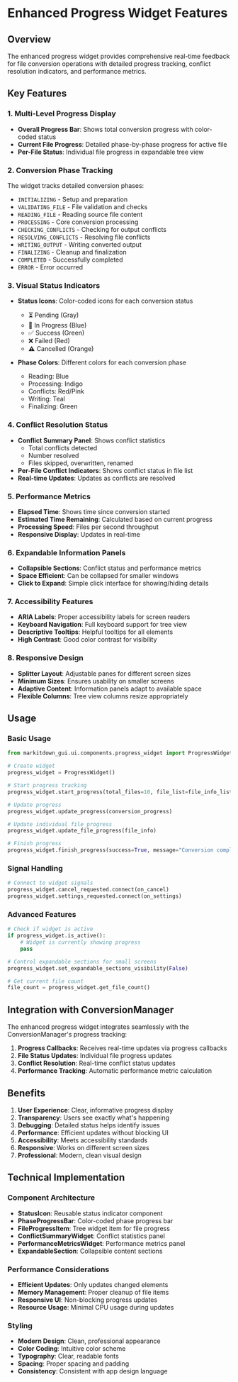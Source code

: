 # Enhanced Progress Widget Features

## Overview

The enhanced progress widget provides comprehensive real-time feedback for file conversion operations with detailed progress tracking, conflict resolution indicators, and performance metrics.

## Key Features

### 1. Multi-Level Progress Display
- **Overall Progress Bar**: Shows total conversion progress with color-coded status
- **Current File Progress**: Detailed phase-by-phase progress for active file
- **Per-File Status**: Individual file progress in expandable tree view

### 2. Conversion Phase Tracking
The widget tracks detailed conversion phases:
- `INITIALIZING` - Setup and preparation
- `VALIDATING_FILE` - File validation and checks
- `READING_FILE` - Reading source file content
- `PROCESSING` - Core conversion processing  
- `CHECKING_CONFLICTS` - Checking for output conflicts
- `RESOLVING_CONFLICTS` - Resolving file conflicts
- `WRITING_OUTPUT` - Writing converted output
- `FINALIZING` - Cleanup and finalization
- `COMPLETED` - Successfully completed
- `ERROR` - Error occurred

### 3. Visual Status Indicators
- **Status Icons**: Color-coded icons for each conversion status
  - ⏳ Pending (Gray)
  - 🔄 In Progress (Blue)
  - ✅ Success (Green)
  - ❌ Failed (Red)  
  - ⚠️ Cancelled (Orange)

- **Phase Colors**: Different colors for each conversion phase
  - Reading: Blue
  - Processing: Indigo
  - Conflicts: Red/Pink
  - Writing: Teal
  - Finalizing: Green

### 4. Conflict Resolution Status
- **Conflict Summary Panel**: Shows conflict statistics
  - Total conflicts detected
  - Number resolved
  - Files skipped, overwritten, renamed
- **Per-File Conflict Indicators**: Shows conflict status in file list
- **Real-time Updates**: Updates as conflicts are resolved

### 5. Performance Metrics
- **Elapsed Time**: Shows time since conversion started
- **Estimated Time Remaining**: Calculated based on current progress
- **Processing Speed**: Files per second throughput
- **Responsive Display**: Updates in real-time

### 6. Expandable Information Panels
- **Collapsible Sections**: Conflict status and performance metrics
- **Space Efficient**: Can be collapsed for smaller windows
- **Click to Expand**: Simple click interface for showing/hiding details

### 7. Accessibility Features
- **ARIA Labels**: Proper accessibility labels for screen readers
- **Keyboard Navigation**: Full keyboard support for tree view
- **Descriptive Tooltips**: Helpful tooltips for all elements
- **High Contrast**: Good color contrast for visibility

### 8. Responsive Design
- **Splitter Layout**: Adjustable panes for different screen sizes
- **Minimum Sizes**: Ensures usability on smaller screens
- **Adaptive Content**: Information panels adapt to available space
- **Flexible Columns**: Tree view columns resize appropriately

## Usage

### Basic Usage
```python
from markitdown_gui.ui.components.progress_widget import ProgressWidget

# Create widget
progress_widget = ProgressWidget()

# Start progress tracking
progress_widget.start_progress(total_files=10, file_list=file_info_list)

# Update progress
progress_widget.update_progress(conversion_progress)

# Update individual file progress  
progress_widget.update_file_progress(file_info)

# Finish progress
progress_widget.finish_progress(success=True, message="Conversion completed!")
```

### Signal Handling
```python
# Connect to widget signals
progress_widget.cancel_requested.connect(on_cancel)
progress_widget.settings_requested.connect(on_settings)
```

### Advanced Features
```python
# Check if widget is active
if progress_widget.is_active():
    # Widget is currently showing progress
    pass

# Control expandable sections for small screens
progress_widget.set_expandable_sections_visibility(False)

# Get current file count
file_count = progress_widget.get_file_count()
```

## Integration with ConversionManager

The enhanced progress widget integrates seamlessly with the ConversionManager's progress tracking:

1. **Progress Callbacks**: Receives real-time updates via progress callbacks
2. **File Status Updates**: Individual file progress updates
3. **Conflict Resolution**: Real-time conflict status updates
4. **Performance Tracking**: Automatic performance metric calculation

## Benefits

1. **User Experience**: Clear, informative progress display
2. **Transparency**: Users see exactly what's happening
3. **Debugging**: Detailed status helps identify issues
4. **Performance**: Efficient updates without blocking UI
5. **Accessibility**: Meets accessibility standards
6. **Responsive**: Works on different screen sizes
7. **Professional**: Modern, clean visual design

## Technical Implementation

### Component Architecture
- **StatusIcon**: Reusable status indicator component
- **PhaseProgressBar**: Color-coded phase progress bar
- **FileProgressItem**: Tree widget item for file progress
- **ConflictSummaryWidget**: Conflict statistics panel
- **PerformanceMetricsWidget**: Performance metrics panel
- **ExpandableSection**: Collapsible content sections

### Performance Considerations
- **Efficient Updates**: Only updates changed elements
- **Memory Management**: Proper cleanup of file items
- **Responsive UI**: Non-blocking progress updates
- **Resource Usage**: Minimal CPU usage during updates

### Styling
- **Modern Design**: Clean, professional appearance
- **Color Coding**: Intuitive color scheme
- **Typography**: Clear, readable fonts
- **Spacing**: Proper spacing and padding
- **Consistency**: Consistent with app design language